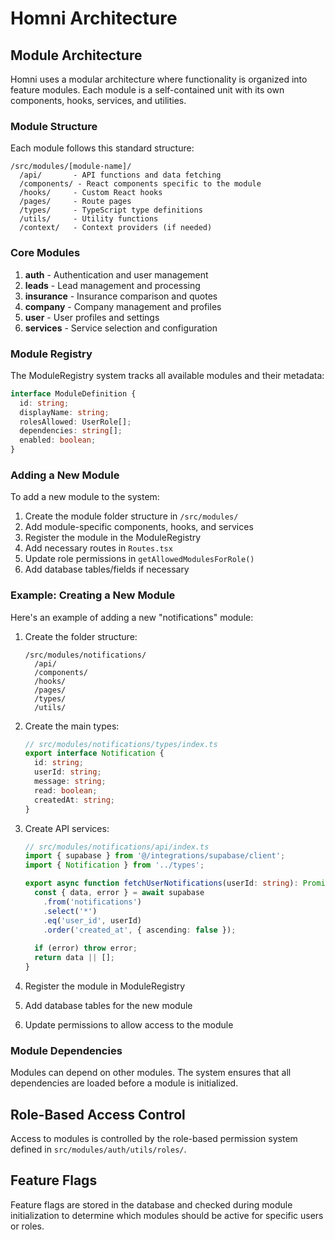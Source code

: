 
# Homni Architecture

## Module Architecture

Homni uses a modular architecture where functionality is organized into feature modules. Each module is a self-contained unit with its own components, hooks, services, and utilities.

### Module Structure

Each module follows this standard structure:

```
/src/modules/[module-name]/
  /api/       - API functions and data fetching
  /components/ - React components specific to the module
  /hooks/     - Custom React hooks
  /pages/     - Route pages
  /types/     - TypeScript type definitions
  /utils/     - Utility functions
  /context/   - Context providers (if needed)
```

### Core Modules

1. **auth** - Authentication and user management
2. **leads** - Lead management and processing
3. **insurance** - Insurance comparison and quotes
4. **company** - Company management and profiles
5. **user** - User profiles and settings
6. **services** - Service selection and configuration

### Module Registry

The ModuleRegistry system tracks all available modules and their metadata:

```typescript
interface ModuleDefinition {
  id: string;
  displayName: string;
  rolesAllowed: UserRole[];
  dependencies: string[];
  enabled: boolean;
}
```

### Adding a New Module

To add a new module to the system:

1. Create the module folder structure in `/src/modules/`
2. Add module-specific components, hooks, and services
3. Register the module in the ModuleRegistry
4. Add necessary routes in `Routes.tsx`
5. Update role permissions in `getAllowedModulesForRole()`
6. Add database tables/fields if necessary

### Example: Creating a New Module

Here's an example of adding a new "notifications" module:

1. Create the folder structure:
   ```
   /src/modules/notifications/
     /api/
     /components/
     /hooks/
     /pages/
     /types/
     /utils/
   ```

2. Create the main types:
   ```typescript
   // src/modules/notifications/types/index.ts
   export interface Notification {
     id: string;
     userId: string;
     message: string;
     read: boolean;
     createdAt: string;
   }
   ```

3. Create API services:
   ```typescript
   // src/modules/notifications/api/index.ts
   import { supabase } from '@/integrations/supabase/client';
   import { Notification } from '../types';
   
   export async function fetchUserNotifications(userId: string): Promise<Notification[]> {
     const { data, error } = await supabase
       .from('notifications')
       .select('*')
       .eq('user_id', userId)
       .order('created_at', { ascending: false });
       
     if (error) throw error;
     return data || [];
   }
   ```

4. Register the module in ModuleRegistry
5. Add database tables for the new module
6. Update permissions to allow access to the module

### Module Dependencies

Modules can depend on other modules. The system ensures that all dependencies are loaded before a module is initialized.

## Role-Based Access Control

Access to modules is controlled by the role-based permission system defined in `src/modules/auth/utils/roles/`.

## Feature Flags

Feature flags are stored in the database and checked during module initialization to determine which modules should be active for specific users or roles.
